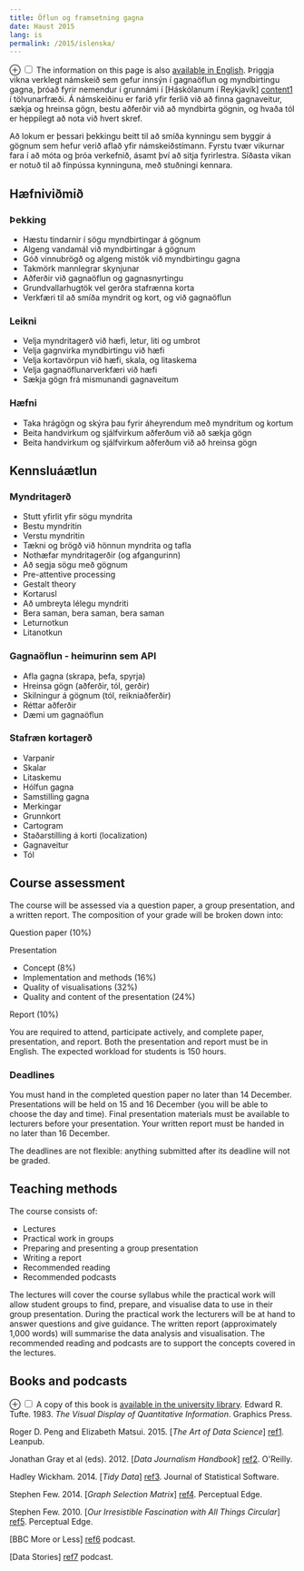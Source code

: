 ```yaml
---
title: Öflun og framsetning gagna
date: Haust 2015
lang: is
permalink: /2015/islenska/
---
```


<label for="mn-english" class="margin-toggle">&#8853;</label>
<input type="checkbox" id="mn-english" class="margin-toggle"/>
<span class="marginnote">The information on this page is also <a href="/">available in English</a>.</span>
Þriggja vikna verklegt námskeið sem gefur innsýn í gagnaöflun og myndbirtingu gagna, þróað fyrir nemendur í grunnámi í [Háskólanum í Reykjavík] [content1] í tölvunarfræði. Á námskeiðinu er farið yfir ferlið við að finna gagnaveitur, sækja og hreinsa gögn, bestu aðferðir við að myndbirta gögnin, og hvaða tól er heppilegt að nota við hvert skref.

Að lokum er þessari þekkingu beitt til að smíða kynningu sem byggir á gögnum sem hefur verið aflað yfir námskeiðstímann. Fyrstu tvær vikurnar fara í að móta og þróa verkefnið, ásamt því að sitja fyrirlestra. Síðasta vikan er notuð til að fínpússa kynninguna, með stuðningi kennara.

[content1]: http://www.ru.is/


## Hæfniviðmið

### Þekking

* Hæstu tindarnir í sögu myndbirtingar á gögnum
* Algeng vandamál við myndbirtingar á gögnum
* Góð vinnubrögð og algeng mistök við myndbirtingu gagna
* Takmörk mannlegrar skynjunar
* Aðferðir við gagnaöflun og gagnasnyrtingu
* Grundvallarhugtök vel gerðra stafrænna korta
* Verkfæri til að smíða myndrit og kort, og við gagnaöflun

### Leikni

* Velja myndritagerð við hæfi, letur, liti og umbrot
* Velja gagnvirka myndbirtingu við hæfi
* Velja kortavörpun við hæfi, skala, og litaskema
* Velja gagnaöflunarverkfæri við hæfi
* Sækja gögn frá mismunandi gagnaveitum

### Hæfni

* Taka hrágögn og skýra þau fyrir áheyrendum með myndritum og kortum
* Beita handvirkum og sjálfvirkum aðferðum við að sækja gögn
* Beita handvirkum og sjálfvirkum aðferðum við að hreinsa gögn

## Kennsluáætlun

### Myndritagerð

* Stutt yfirlit yfir sögu myndrita
* Bestu myndritin
* Verstu myndritin
* Tækni og brögð við hönnun myndrita og tafla
* Nothæfar myndritagerðir (og afgangurinn)
* Að segja sögu með gögnum
* Pre-attentive processing
* Gestalt theory
* Kortarusl
* Að umbreyta lélegu myndriti
* Bera saman, bera saman, bera saman
* Leturnotkun
* Litanotkun

### Gagnaöflun - heimurinn sem API

* Afla gagna (skrapa, þefa, spyrja)
* Hreinsa gögn (aðferðir, tól, gerðir)
* Skilningur á gögnum (tól, reikniaðferðir)
* Réttar aðferðir
* Dæmi um gagnaöflun

### Stafræn kortagerð

* Varpanir
* Skalar
* Litaskemu
* Hólfun gagna
* Samstilling gagna
* Merkingar
* Grunnkort
* Cartogram
* Staðarstilling á korti (localization)
* Gagnaveitur
* Tól

## Course assessment

The course will be assessed via a question paper, a group presentation, and a
written report. The composition of your grade will be broken down into:

Question paper (10%)

Presentation

  * Concept (8%)
  * Implementation and methods (16%)
  * Quality of visualisations (32%)
  * Quality and content of the presentation (24%)

Report (10%)

You are required to attend, participate actively, and complete paper,
presentation, and report. Both the presentation and report must be in English.
The expected workload for students is 150 hours.

### Deadlines

You must hand in the completed question paper no later than 14 December.
Presentations will be held on 15 and 16 December (you will be able to choose
the day and time). Final presentation materials must be available to lecturers
before your presentation. Your written report must be handed in no later than
16 December.

The deadlines are not flexible: anything submitted after its deadline will not
be graded.


## Teaching methods

The course consists of:

* Lectures
* Practical work in groups
* Preparing and presenting a group presentation
* Writing a report
* Recommended reading
* Recommended podcasts

The lectures will cover the course syllabus while the practical work will allow student groups to find, prepare, and visualise data to use in their group presentation. During the practical work the lecturers will be at hand to answer questions and give guidance. The written report (approximately 1,000 words) will summarise the data analysis and visualisation. The recommended reading and podcasts are to support the concepts covered in the lectures.


## Books and podcasts

<label for="mn-bookcopy" class="margin-toggle">&#8853;</label>
<input type="checkbox" id="mn-bookcopy" class="margin-toggle"/>
<span class="marginnote">A copy of this book is <a href="http://leitir.is/primo_library/libweb/action/display.do?fn=search&recIds=ICE01_PRIMO001356766&tabs=locationsTab">available in the university library</a>.</span>
Edward R. Tufte. 1983. *The Visual Display of Quantitative Information*. Graphics Press.

Roger D. Peng and Elizabeth Matsui. 2015. [*The Art of Data Science*] [ref1]. Leanpub.

Jonathan Gray et al (eds). 2012. [*Data Journalism Handbook*] [ref2]. O'Reilly.

Hadley Wickham. 2014. [*Tidy Data*] [ref3]. Journal of Statistical Software.

Stephen Few. 2014. [*Graph Selection Matrix*] [ref4]. Perceptual Edge.

Stephen Few. 2010. [*Our Irresistible Fascination with All Things Circular*] [ref5]. Perceptual Edge.

[BBC More or Less] [ref6] podcast.

[Data Stories] [ref7] podcast.


[ref1]: https://leanpub.com/artofdatascience
[ref2]: http://datajournalismhandbook.org/
[ref3]: http://www.jstatsoft.org/article/view/v059i10/v59i10.pdf
[ref4]: https://www.perceptualedge.com/articles/misc/Graph_Selection_Matrix.pdf
[ref5]: http://www.perceptualedge.com/articles/visual_business_intelligence/our_fascination_with_all_things_circular.pdf
[ref6]: http://www.bbc.co.uk/programmes/p02nrss1
[ref7]: http://datastori.es/
